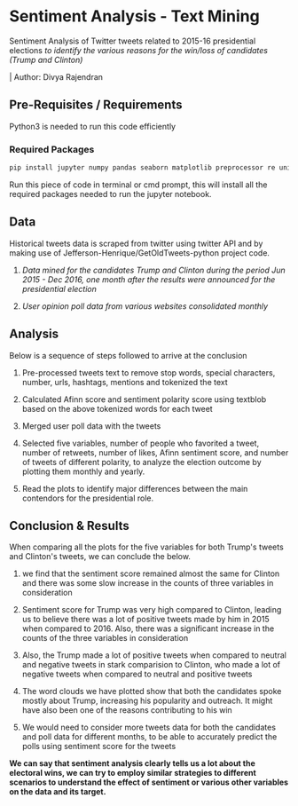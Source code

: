 # Sentiment Analysis - Text Mining
Sentiment Analysis of Twitter tweets related to 2015-16 presidential elections *to identify the various reasons for the win/loss of candidates (Trump and Clinton)* 

| Author: Divya Rajendran

## Pre-Requisites / Requirements
Python3 is needed to run this code efficiently
### Required Packages
```bash
pip install jupyter numpy pandas seaborn matplotlib preprocessor re unicodedata nltk contractions inflect textblob afinn collections wordcloud sklearn
```
Run this piece of code in terminal or cmd prompt, this will install all the required packages needed to run the jupyter notebook.

## Data
Historical tweets data is scraped from twitter using twitter API and by making use of Jefferson-Henrique/GetOldTweets-python project code.

1. *Data mined for the candidates Trump and Clinton during the period Jun 2015 - Dec 2016, one month after the results were announced for the presidential election*

2. *User opinion poll data from various websites consolidated monthly*


## Analysis
Below is a sequence of steps followed to arrive at the conclusion

1. Pre-processed tweets text to remove stop words, special characters, number, urls, hashtags, mentions and tokenized the text

2. Calculated Afinn score and sentiment polarity score using textblob based on the above tokenized words for each tweet

3. Merged user poll data with the tweets

4. Selected five variables, number of people who favorited a tweet, number of retweets, number of likes, Afinn sentiment score, and number of tweets of different polarity, to analyze the election outcome by plotting them monthly and yearly.

5. Read the plots to identify major differences between the main contendors for the presidential role.

## Conclusion & Results
When comparing all the plots for the five variables for both Trump's tweets and Clinton's tweets, we can conclude the below.

1. we find that the sentiment score remained almost the same for Clinton and there was some slow increase in the counts of three variables in consideration

2. Sentiment score for Trump was very high compared to Clinton, leading us to believe there was a lot of positive tweets made by him in 2015 when compared to 2016. Also, there was a significant increase in the counts of the three variables in consideration

3. Also, the Trump made a lot of positive tweets when compared to neutral and negative tweets in stark comparision to Clinton, who made a lot of negative tweets when compared to neutral and positive tweets

4. The word clouds we have plotted show that both the candidates spoke mostly about Trump, increasing his popularity and outreach. It might have also been one of the reasons contributing to his win

5. We would need to consider more tweets data for both the candidates and poll data for different months, to be able to accurately predict the polls using sentiment score for the tweets

**We can say that sentiment analysis clearly tells us a lot about the electoral wins, we can try to employ similar strategies to different scenarios to understand the effect of sentiment or various other variables on the data and its target.**
